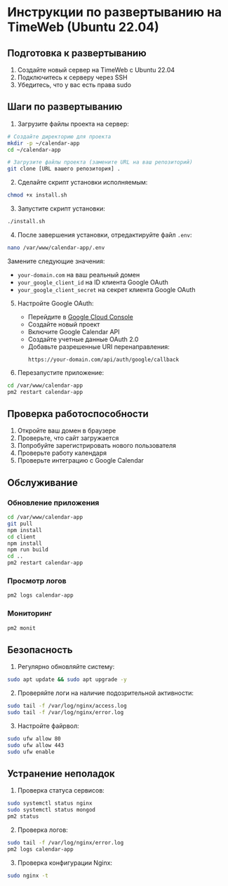 # Инструкции по развертыванию на TimeWeb (Ubuntu 22.04)

## Подготовка к развертыванию

1. Создайте новый сервер на TimeWeb с Ubuntu 22.04
2. Подключитесь к серверу через SSH
3. Убедитесь, что у вас есть права sudo

## Шаги по развертыванию

1. Загрузите файлы проекта на сервер:
```bash
# Создайте директорию для проекта
mkdir -p ~/calendar-app
cd ~/calendar-app

# Загрузите файлы проекта (замените URL на ваш репозиторий)
git clone [URL вашего репозитория] .
```

2. Сделайте скрипт установки исполняемым:
```bash
chmod +x install.sh
```

3. Запустите скрипт установки:
```bash
./install.sh
```

4. После завершения установки, отредактируйте файл `.env`:
```bash
nano /var/www/calendar-app/.env
```

Замените следующие значения:
- `your-domain.com` на ваш реальный домен
- `your_google_client_id` на ID клиента Google OAuth
- `your_google_client_secret` на секрет клиента Google OAuth

5. Настройте Google OAuth:
   - Перейдите в [Google Cloud Console](https://console.cloud.google.com)
   - Создайте новый проект
   - Включите Google Calendar API
   - Создайте учетные данные OAuth 2.0
   - Добавьте разрешенные URI перенаправления:
     ```
     https://your-domain.com/api/auth/google/callback
     ```

6. Перезапустите приложение:
```bash
cd /var/www/calendar-app
pm2 restart calendar-app
```

## Проверка работоспособности

1. Откройте ваш домен в браузере
2. Проверьте, что сайт загружается
3. Попробуйте зарегистрировать нового пользователя
4. Проверьте работу календаря
5. Проверьте интеграцию с Google Calendar

## Обслуживание

### Обновление приложения
```bash
cd /var/www/calendar-app
git pull
npm install
cd client
npm install
npm run build
cd ..
pm2 restart calendar-app
```

### Просмотр логов
```bash
pm2 logs calendar-app
```

### Мониторинг
```bash
pm2 monit
```

## Безопасность

1. Регулярно обновляйте систему:
```bash
sudo apt update && sudo apt upgrade -y
```

2. Проверяйте логи на наличие подозрительной активности:
```bash
sudo tail -f /var/log/nginx/access.log
sudo tail -f /var/log/nginx/error.log
```

3. Настройте файрвол:
```bash
sudo ufw allow 80
sudo ufw allow 443
sudo ufw enable
```

## Устранение неполадок

1. Проверка статуса сервисов:
```bash
sudo systemctl status nginx
sudo systemctl status mongod
pm2 status
```

2. Проверка логов:
```bash
sudo tail -f /var/log/nginx/error.log
pm2 logs calendar-app
```

3. Проверка конфигурации Nginx:
```bash
sudo nginx -t
``` 